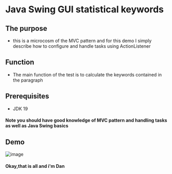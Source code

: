 # Java Swing GUI statistical keywords
## The purpose
- this is a microcosm of the MVC pattern and for this demo I simply describe how to configure and handle tasks using ActionListener
## Function
- The main function of the test is to calculate the keywords contained in the paragraph
## Prerequisites
- JDK 19
#### Note you should have good knowledge of MVC pattern and handling tasks as well as Java Swing basics
## Demo
![image](https://user-images.githubusercontent.com/127305381/229303858-3b4da5b0-e28a-49e0-84aa-fab907e84262.png)

#### Okay,that is all and i'm Dan 
